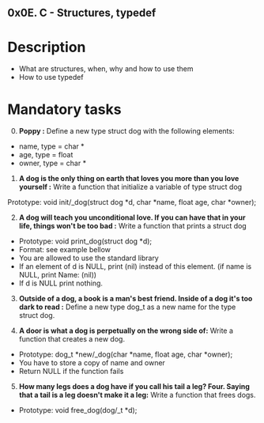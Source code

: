 ## 0x0E. C - Structures, typedef

# Description

* What are structures, when, why and how to use them
* How to use typedef

# Mandatory tasks

0. **Poppy :**
Define a new type struct dog with the following elements:

* name, type = char *
* age, type = float
* owner, type = char *

1. **A dog is the only thing on earth that loves you more than you love yourself :**
Write a function that initialize a variable of type struct dog

Prototype: void init/_dog(struct dog *d, char *name, float age, char *owner);

2. **A dog will teach you unconditional love. If you can have that in your life, things won't be too bad :**
Write a function that prints a struct dog

* Prototype: void print_dog(struct dog *d);
* Format: see example bellow
* You are allowed to use the standard library
* If an element of d is NULL, print (nil) instead of this element. (if name is NULL, print Name: (nil))
* If d is NULL print nothing.

3. **Outside of a dog, a book is a man's best friend. Inside of a dog it's too dark to read :**
Define a new type dog_t as a new name for the type struct dog.

4. **A door is what a dog is perpetually on the wrong side of:**
Write a function that creates a new dog.

* Prototype: dog_t *new/_dog(char *name, float age, char *owner);
* You have to store a copy of name and owner
* Return NULL if the function fails

5. **How many legs does a dog have if you call his tail a leg? Four. Saying that a tail is a leg doesn't make it a leg:**
Write a function that frees dogs.

* Prototype: void free_dog(dog/_t *d);

